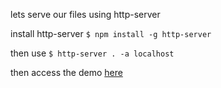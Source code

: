 
lets serve our files using http-server

install http-server
`$ npm install -g http-server`

then use
`$ http-server . -a localhost`

then access the demo [here](http://localhost:8080/demo/)